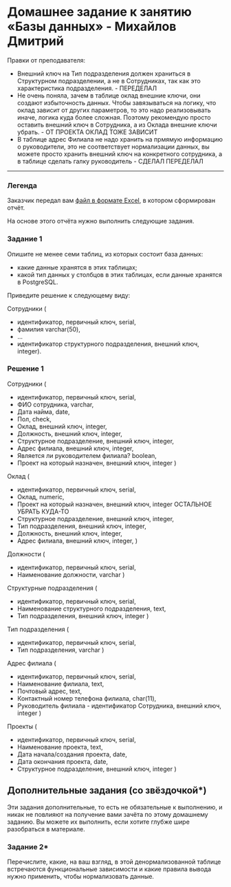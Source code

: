 # Домашнее задание к занятию «Базы данных» - Михайлов Дмитрий

Правки от преподавателя:

* Внешний ключ на Тип подразделения должен храниться в Структурном подразделении, а не в Сотрудниках, так как это характеристика подразделения. - ПЕРЕДЕЛАЛ
* Не очень поняла, зачем в таблице оклад внешние ключи, они создают избыточность данных. Чтобы завязываться на логику, что оклад зависит от других параметров, то это надо реализовывать иначе, логика куда более сложная. Поэтому рекомендую просто оставить внешний ключ в Сотрудника, а из Оклада внешние ключи убрать. - ОТ ПРОЕКТА ОКЛАД ТОЖЕ ЗАВИСИТ
* В таблице адрес Филиала не надо хранить на прмямую информацию о руководители, это не соответствует нормализации данных, вы можете просто хранить внешний ключ на конкретного сотрудника, а в таблице сделать галку руководитель - СДЕЛАЛ ПЕРЕДЕЛАЛ

---
### Легенда

Заказчик передал вам [файл в формате Excel](https://github.com/netology-code/sdb-homeworks/blob/main/resources/hw-12-1.xlsx), в котором сформирован отчёт. 

На основе этого отчёта нужно выполнить следующие задания.

### Задание 1

Опишите не менее семи таблиц, из которых состоит база данных:

- какие данные хранятся в этих таблицах;
- какой тип данных у столбцов в этих таблицах, если данные хранятся в PostgreSQL.

Приведите решение к следующему виду:

Сотрудники (

- идентификатор, первичный ключ, serial,
- фамилия varchar(50),
- ...
- идентификатор структурного подразделения, внешний ключ, integer).

### Решение 1

Сотрудники (
- идентификатор, первичный ключ, serial,
- ФИО сотрудника, varchar,
- Дата найма, date,
- Пол, check,
- Оклад, внешний ключ, integer,
- Должность, внешний ключ, integer,
- Структурное подразделение, внешний ключ, integer,
- Адрес филиала, внешний ключ, integer,
- Является ли руководителем филиала? boolean,
- Проект на который назначен, внешний ключ, integer )

Оклад (
- идентификатор, первичный ключ, serial,
- Оклад, numeric,
- Проект на который назначен, внешний ключ, integer
ОСТАЛЬНОЕ УБРАТЬ КУДА-ТО
- Структурное подразделение, внешний ключ, integer,
- Тип подразделения, внешний ключ, integer,
- Должность, внешний ключ, integer,
- Адрес филиала, внешний ключ, integer, )

Должности (
- идентификатор, первичный ключ, serial,
- Наименование должности, varchar )

Структурные подразделения (
- идентификатор, первичный ключ, serial,
- Наименование структурного подразделения, text,
- Тип подразделения, внешний ключ, integer )

Тип подразделения (
- идентификатор, первичный ключ, serial,
- Тип подразделения, varchar )

Адрес филиала (
- идентификатор, первичный ключ, serial,
- Наименование филиала, text,
- Почтовый адрес, text,
- Контактный номер телефона филиала, char(11),
- Руководитель филиала - идентификатор Сотрудника, внешний ключ, integer )

Проекты (
- идентификатор, первичный ключ, serial,
- Наименование проекта, text,
- Дата начала/создания проекта, date, 
- Дата окончания проекта, date,
- Структурное подразделение, внешний ключ, integer )


## Дополнительные задания (со звёздочкой*)
Эти задания дополнительные, то есть не обязательные к выполнению, и никак не повлияют на получение вами зачёта по этому домашнему заданию. Вы можете их выполнить, если хотите глубже шире разобраться в материале.


### Задание 2*

Перечислите, какие, на ваш взгляд, в этой денормализованной таблице встречаются функциональные зависимости и какие правила вывода нужно применить, чтобы нормализовать данные.
